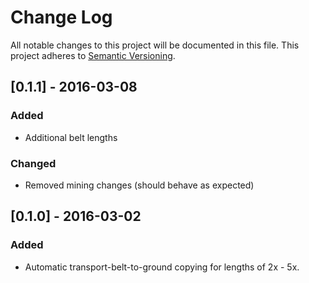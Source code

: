# Change Log
All notable changes to this project will be documented in this file.
This project adheres to [Semantic Versioning](http://semver.org/).

## [0.1.1] - 2016-03-08
### Added
- Additional belt lengths
### Changed
- Removed mining changes (should behave as expected)

## [0.1.0] - 2016-03-02
### Added
- Automatic transport-belt-to-ground copying for lengths of 2x - 5x.
